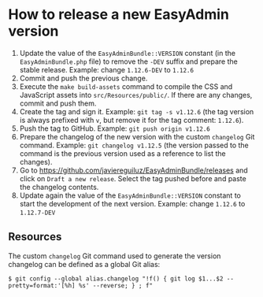 How to release a new EasyAdmin version
======================================

1. Update the value of the `EasyAdminBundle::VERSION` constant (in the
   `EasyAdminBundle.php` file) to remove the `-DEV` suffix and prepare the
   stable release. Example: change `1.12.6-DEV` to `1.12.6`
2. Commit and push the previous change.
3. Execute the `make build-assets` command to compile the CSS and JavaScript
   assets into `src/Resources/public/`. If there are any changes, commit and push them.
4. Create the tag and sign it. Example: `git tag -s v1.12.6` (the tag version is
   always prefixed with `v`, but remove it for the tag comment: `1.12.6`).
5. Push the tag to GitHub. Example: `git push origin v1.12.6`
6. Prepare the changelog of the new version with the custom `changelog` Git
   command. Example: `git changelog v1.12.5` (the version passed to the command
   is the previous version used as a reference to list the changes).
7. Go to https://github.com/javiereguiluz/EasyAdminBundle/releases and click
   on `Draft a new release`. Select the tag pushed before and paste the
   changelog contents.
8. Update again the value of the `EasyAdminBundle::VERSION` constant to start
   the development of the next version. Example: change `1.12.6` to `1.12.7-DEV`

Resources
---------

The custom `changelog` Git command used to generate the version changelog can
be defined as a global Git alias:

    $ git config --global alias.changelog "!f() { git log $1...$2 --pretty=format:'[%h] %s' --reverse; } ; f"